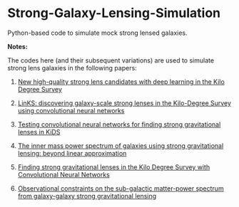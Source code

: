 # Strong-Galaxy-Lensing-Simulation

Python-based code to simulate mock strong lensed galaxies. 


**Notes:**

The codes here (and their subsequent variations) are used to simulate strong lens galaxies in the following papers:

1. [New high-quality strong lens candidates with deep learning in the Kilo Degree Survey](https://iopscience.iop.org/article/10.3847/1538-4357/ab9dfa)

2. [LinKS: discovering galaxy-scale strong lenses in the Kilo-Degree Survey using convolutional neural networks](https://academic.oup.com/mnras/article/484/3/3879/5290335)

3. [Testing convolutional neural networks for finding strong gravitational lenses in KiDS](https://academic.oup.com/mnras/article/482/1/807/5116172?login=false)

4. [The inner mass power spectrum of galaxies using strong gravitational lensing: beyond linear approximation](https://academic.oup.com/mnras/article/474/2/1762/4555385)

5. [Finding strong gravitational lenses in the Kilo Degree Survey with Convolutional Neural Networks](https://academic.oup.com/mnras/article/472/1/1129/4082220)

6. [Observational constraints on the sub-galactic matter-power spectrum from galaxy-galaxy strong gravitational lensing](https://arxiv.org/abs/1803.05952)
